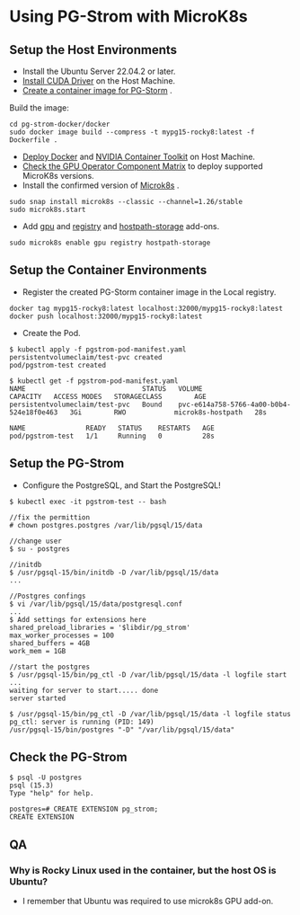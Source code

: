 # Using PG-Strom with MicroK8s

## Setup the Host Environments

- Install the Ubuntu Server 22.04.2 or later.
- [Install CUDA Driver](https://developer.nvidia.com/cuda-12-0-1-download-archive) on the Host Machine.
- [Create a container image for PG-Storm](https://github.com/ytooyama/pg-strom-docker) .

Build the image:

```shell
cd pg-strom-docker/docker
sudo docker image build --compress -t mypg15-rocky8:latest -f Dockerfile .
```

- [Deploy Docker](https://docs.docker.com/engine/install/ubuntu/) and [NVIDIA Container Toolkit](https://docs.nvidia.com/datacenter/cloud-native/container-toolkit/latest/install-guide.html) on Host Machine.
- [Check the GPU Operator Component Matrix](https://docs.nvidia.com/datacenter/cloud-native/gpu-operator/latest/platform-support.html#supported-operating-systems-and-kubernetes-platforms) to deploy supported MicroK8s versions.
- Install the confirmed version of [Microk8s](https://microk8s.io/#install-microk8s) .

```shell
sudo snap install microk8s --classic --channel=1.26/stable
sudo microk8s.start
```

- Add [gpu](https://microk8s.io/docs/addon-gpu) and [registry](https://microk8s.io/docs/registry-built-in) and [hostpath-storage](https://microk8s.io/docs/addon-hostpath-storage) add-ons.

```shell
sudo microk8s enable gpu registry hostpath-storage
```

## Setup the Container Environments

- Register the created PG-Storm container image in the Local registry.

```shell
docker tag mypg15-rocky8:latest localhost:32000/mypg15-rocky8:latest
docker push localhost:32000/mypg15-rocky8:latest
```

- Create the Pod.

```shell
$ kubectl apply -f pgstrom-pod-manifest.yaml
persistentvolumeclaim/test-pvc created
pod/pgstrom-test created

$ kubectl get -f pgstrom-pod-manifest.yaml
NAME                             STATUS   VOLUME                                     CAPACITY   ACCESS MODES   STORAGECLASS        AGE
persistentvolumeclaim/test-pvc   Bound    pvc-e614a758-5766-4a00-b0b4-524e18f0e463   3Gi        RWO            microk8s-hostpath   28s

NAME               READY   STATUS    RESTARTS   AGE
pod/pgstrom-test   1/1     Running   0          28s
```

## Setup the PG-Strom

- Configure the PostgreSQL, and Start the PostgreSQL!

```shell
$ kubectl exec -it pgstrom-test -- bash

//fix the permittion
# chown postgres.postgres /var/lib/pgsql/15/data

//change user
$ su - postgres

//initdb
$ /usr/pgsql-15/bin/initdb -D /var/lib/pgsql/15/data
...

//Postgres confings
$ vi /var/lib/pgsql/15/data/postgresql.conf
...
$ Add settings for extensions here
shared_preload_libraries = '$libdir/pg_strom'
max_worker_processes = 100
shared_buffers = 4GB
work_mem = 1GB

//start the postgres
$ /usr/pgsql-15/bin/pg_ctl -D /var/lib/pgsql/15/data -l logfile start
...
waiting for server to start..... done
server started

$ /usr/pgsql-15/bin/pg_ctl -D /var/lib/pgsql/15/data -l logfile status
pg_ctl: server is running (PID: 149)
/usr/pgsql-15/bin/postgres "-D" "/var/lib/pgsql/15/data"
```

## Check the PG-Strom

```shell
$ psql -U postgres
psql (15.3)
Type "help" for help.

postgres=# CREATE EXTENSION pg_strom;
CREATE EXTENSION
```

## QA

### Why is Rocky Linux used in the container, but the host OS is Ubuntu?

- I remember that Ubuntu was required to use microk8s GPU add-on.
